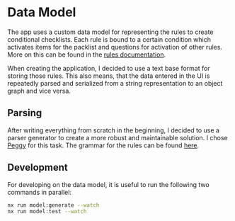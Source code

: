 # Data Model

The app uses a custom data model for representing the rules to create conditional checklists.
Each rule is bound to a certain condition which activates items for the packlist and questions for activation of other rules.
More on this can be found in the [rules documentation](./../documentation/src/doc/rules-documentation.md).

When creating the application, I decided to use a text base format for storing those rules.
This also means, that the data entered in the UI is repeatedly parsed and serialized from a string representation to an object graph and vice versa.

## Parsing

After writing everything from scratch in the beginning, I decided to use a parser generator to create a more robust and maintainable solution.
I chose [Peggy](https://peggyjs.org/) for this task.
The grammar for the rules can be found [here](./src/schemas/rules.peggy).

## Development

For developing on the data model, it is useful to run the following two commands in parallel:

```bash
nx run model:generate --watch
nx run model:test --watch
```
